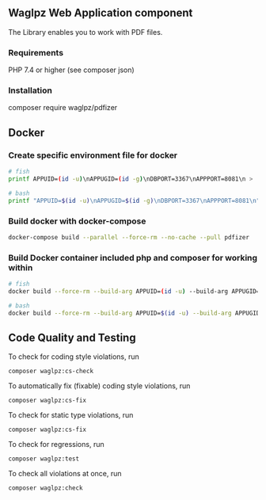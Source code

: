 ## Waglpz Web Application component

The Library enables you to work with PDF files.

### Requirements

PHP 7.4 or higher (see composer json)

### Installation

composer require waglpz/pdfizer

## Docker

### Create specific environment file for docker
```bash
# fish
printf APPUID=(id -u)\nAPPUGID=(id -g)\nDBPORT=3367\nAPPPORT=8081\n > .env

# bash
printf "APPUID=$(id -u)\nAPPUGID=$(id -g)\nDBPORT=3367\nAPPPORT=8081\n" > .env
```
### Build docker with docker-compose

```bash
docker-compose build --parallel --force-rm --no-cache --pull pdfizer
```

### Build Docker container included php and composer for working within

```bash
# fish
docker build --force-rm --build-arg APPUID=(id -u) --build-arg APPUGID=(id -g) --tag waglpz/pdfizer .docker/

# bash
docker build --force-rm --build-arg APPUID=$(id -u) --build-arg APPUGID=$(id -g) --tag waglpz/pdfizer .docker/
```

## Code Quality and Testing ##

To check for coding style violations, run

```
composer waglpz:cs-check
```

To automatically fix (fixable) coding style violations, run

```
composer waglpz:cs-fix
```

To check for static type violations, run

```
composer waglpz:cs-fix
```

To check for regressions, run

```
composer waglpz:test
```

To check all violations at once, run

```
composer waglpz:check
```
